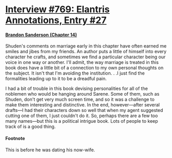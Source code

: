 # [Interview #769: Elantris Annotations, Entry #27](https://www.theoryland.com/intvmain.php?i=769#27)

#### [Brandon Sanderson (Chapter 14)](http://www.brandonsanderson.com/annotation/21/Elantris-Chapter-14)

Shuden's comments on marriage early in this chapter have often earned me smiles and jibes from my friends. An author puts a little of himself into every character he crafts, and sometimes we find a particular character being our voice in one way or another. I'll admit, the way marriage is treated in this book does have a little bit of a connection to my own personal thoughts on the subject. It isn't that I'm avoiding the institution. . .I just find the formalities leading up to it to be a dreadful pain.

I had a bit of trouble in this book devising personalities for all of the noblemen who would be hanging around Sarene. Some of them, such as Shuden, don't get very much screen time, and so it was a challenge to make them interesting and distinctive. In the end, however—after several drafts—I had their characters down so well that when my agent suggested cutting one of them, I just couldn't do it. So, perhaps there are a few too many names—but this is a political intrigue book. Lots of people to keep track of is a good thing.

#### Footnote

This is before he was dating his now-wife.

